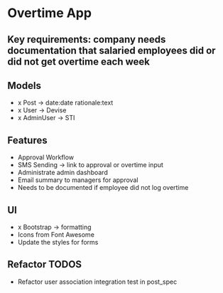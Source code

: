 # Overtime App

## Key requirements: company needs documentation that salaried employees did or did not get overtime each week

## Models
- x Post -> date:date rationale:text
- x User -> Devise
- x AdminUser -> STI

## Features
- Approval Workflow
- SMS Sending -> link to approval or overtime input
- Administrate admin dashboard
- Email summary to managers for approval
- Needs to be documented if employee did not log overtime

## UI
- x Bootstrap -> formatting
- Icons from Font Awesome
- Update the styles for forms

## Refactor TODOS
- Refactor user association integration test in post_spec